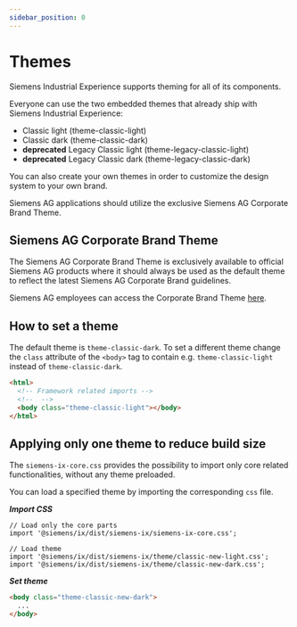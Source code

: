 ```yaml
---
sidebar_position: 0
---
```


# Themes

Siemens Industrial Experience supports theming for all of its components.

Everyone can use the two embedded themes that already ship with Siemens Industrial Experience:

- Classic light (theme-classic-light)
- Classic dark (theme-classic-dark)
- **deprecated** Legacy Classic light (theme-legacy-classic-light)
- **deprecated** Legacy Classic dark (theme-legacy-classic-dark)

You can also create your own themes in order to customize the design system to your own brand.

Siemens AG applications should utilize the exclusive Siemens AG Corporate Brand Theme.

## Siemens AG Corporate Brand Theme

<div className="siemens-brand-section">

The Siemens AG Corporate Brand Theme is exclusively available to official Siemens AG products where it should always be used as the default theme to reflect the latest Siemens AG Corporate Brand guidelines.

Siemens AG employees can access the Corporate Brand Theme [here](https://code.siemens.com/siemens-ix/ix-brand-theme).

</div>


## How to set a theme

The default theme is `theme-classic-dark`. To set a different theme change the `class` attribute of the `<body>` tag to contain e.g. `theme-classic-light` instead of `theme-classic-dark`.

```html
<html>
  <!-- Framework related imports -->
  <!--  -->
  <body class="theme-classic-light"></body>
</html>
```

## Applying only one theme to reduce build size

The `siemens-ix-core.css` provides the possibility to import only core related functionalities, without any theme preloaded.

You can load a specified theme by importing the corresponding `css` file.

***Import CSS***

```tsx
// Load only the core parts
import '@siemens/ix/dist/siemens-ix/siemens-ix-core.css';

// Load theme
import '@siemens/ix/dist/siemens-ix/theme/classic-new-light.css';
import '@siemens/ix/dist/siemens-ix/theme/classic-new-dark.css';
```

***Set theme***

```html
<body class="theme-classic-new-dark">
  ...
</body>
```

